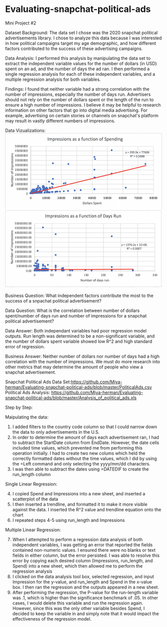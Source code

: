# Evaluating-snapchat-political-ads
Mini Project #2

Dataset Background: The data set I chose was the 2020 snapchat political advertisements library. I chose to analyze this data because I was interested in how political campaigns target my age demographic, and how different factors contributed to the success of these advertising campaigns.

Data Analysis: I performed this analysis by manipulating the data set to extract the independent variable values for the number of dollars (in USD) spent on an ad, and the number of days the ad ran. I then performed a single regression analysis for each of these independent variables, and a multiple regression analysis for both variables. 

Findings: I found that neither variable had a strong correlation with the number of impressions, especially the number of days run. Advertisers should not rely on the number of dollars spent or the length of the run to ensure a high number of impressions. I believe it may be helpful to research information on other factors that go into digital media advertising. For example, advertising on certain stories or channels on snapchat's platform may result in vastly different numbers of impressions. 

Data Vizualizations:
![](https://github.com/Miya-herman/Evaluating-snapchat-political-ads/blob/master/Screen%20Shot%202020-02-28%20at%2011.34.20%20AM.png)
![](https://github.com/Miya-herman/Evaluating-snapchat-political-ads/blob/master/Screen%20Shot%202020-02-28%20at%2011.34.29%20AM.png)

Business Question: What independent factors contribute the most to the success of a snpachat political advertisement?

Data Question: What is the correlation between number of dollars spent/number of days run and number of impressions for a snapchat political advertisement?

Data Answer: Both independant variables had poor regression model outputs. Run length was determined to be a non-significant variable, and the number of dollars spent variable showed low R^2 and high standard error of regression.

Business Answer: Neither number of dollars nor number of days had a high correlation with the number of impressions. We must do more research into other metrics that may determine the amount of people who view a snapchat advertisement.

Snapchat Political Ads Data Set:https://github.com/Miya-herman/Evaluating-snapchat-political-ads/blob/master/PoliticalAds.csv
Political Ads Analysis: https://github.com/Miya-herman/Evaluating-snapchat-political-ads/blob/master/Analysis_of_political_ads.xls

Step by Step:

Maipulating the data:

1) I added filters to the country code column so that I could narrow down the data to only advertisements in the U.S.
2) In order to determine the amount of days each advertisement ran, I had to subtract the StartDate column from EndDate. However, the date cells included time values, which prevented me from performing this operation initially. I had to create two new colums which held the correctly formatted dates without the time values, which I did by using the =Left command and only selecting the yyyy/mm/dd characters. 
3) I was then able to subtract the dates using =DATEDIF to create the run_length column

Single Linear Regression:

4) I copied Spend and Impressions into a new sheet, and inserted a scatterplot of the data
5) I then inserted a trendline, and formatted it to make it more visible against the data. I inserted the R^2 value and trendline equation onto the chart
6) I repeated steps 4-5 using run_length and Impressions

Multiple Linear Regression:

7) When I attempted to perform a regression data analysis of both independent variables, I was getting an error that reported the fields contained non-numeric values. I ensured there were no blanks or text fields in either column, but the error persisted. I was able to resolve this error by copying each desired column (Impressions, run_length, and Spend) into a new sheet, which then allowed me to perform the regression analysis
8) I clicked on the data analysis tool box, selected regression, and input Impression for the y-value, and run_length and Spend in the x-value box. I then ran the regression and the outputs appeared in a new sheet.
9) After performing the regression, the P-value for the run-length variable was .1, which is higher than the significance benchmark of .05. In other cases, I would delete this variable and run the regression again. However, since this was the only other variable besides Spend, I decided to keep the variable in and simply note that it would impact the effectiveness of the regression model. 
